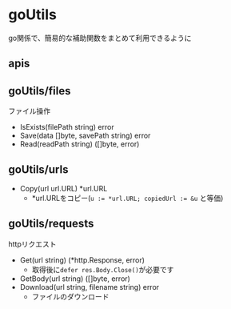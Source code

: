 # goUtils

go関係で、簡易的な補助関数をまとめて利用できるように


## apis

## goUtils/files

ファイル操作

- IsExists(filePath string) error
- Save(data []byte, savePath string) error
- Read(readPath string) ([]byte, error)

## goUtils/urls

- Copy(url url.URL) *url.URL
  - *url.URLをコピー(`u := *url.URL; copiedUrl := &u` と等価)

## goUtils/requests

httpリクエスト

- Get(url string) (*http.Response, error)
  - 取得後に`defer res.Body.Close()`が必要です
- GetBody(url string) ([]byte, error)
- Download(url string, filename string) error
  - ファイルのダウンロード
